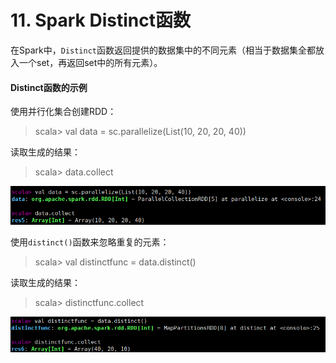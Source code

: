 # 11. Spark Distinct函数

在Spark中，`Distinct`函数返回提供的数据集中的不同元素（相当于数据集全都放入一个set，再返回set中的所有元素）。

#### Distinct函数的示例

使用并行化集合创建RDD：

> scala> val data = sc.parallelize(List(10, 20, 20, 40))

读取生成的结果：

> scala> data.collect

![image-20200612094720307](https://raw.githubusercontent.com/MachineGunLin/markdown_pics/master/img/20200612095546.png)

使用`distinct()`函数来忽略重复的元素：

> scala> val distinctfunc = data.distinct()

读取生成的结果：

> scala> distinctfunc.collect

![image-20200612094841086](https://raw.githubusercontent.com/MachineGunLin/markdown_pics/master/img/20200612095554.png)